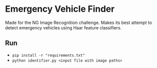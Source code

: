 # Emergency Vehicle Finder

Made for the NG Image Recognition challenge.
Makes its best attempt to detect emergency vehicles using Haar feature classifiers.

## Run
  - `pip install -r "requirements.txt"`
  - `python identifier.py <input file with image paths>`
